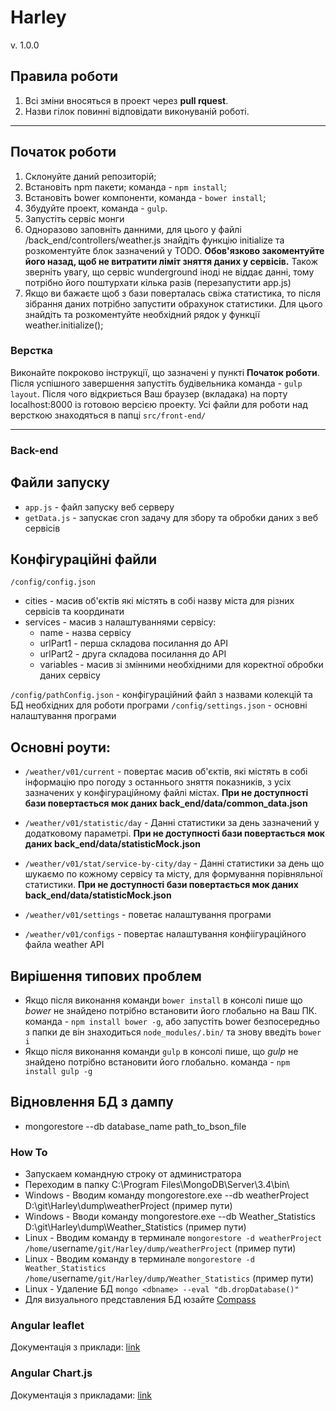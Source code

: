 
# Harley
v. 1.0.0
## Правила роботи
1. Всі зміни вносяться в проект через **pull rquest**.
2. Назви гілок повинні відповідати виконуваній роботі.


***
## Початок роботи
1. Склонуйте даний репозиторій;
2. Встановіть npm пакети; команда - `npm install`;
3. Встановіть bower компоненти, команда - `bower install`;
4. Збудуйте проект, команда - `gulp`.
5. Запустіть сервіс монги
6. Одноразово заповніть данними, для цього у файлі /back_end/controllers/weather.js знайдіть функцію initialize та розкоментуйте блок зазначений у TODO. <b>Обов'язково закоментуйте його назад, щоб не витратити ліміт зняття даних у сервісів.</b> Також зверніть увагу, що сервіс wunderground іноді не віддає данні, тому потрібно його поштурхати кілька разів (перезапустити app.js)
7. Якщо ви бажаєте щоб з бази поверталась свіжа статистика, то після зібрання даних потрібно запустити обрахунок статистики. Для цього знайдіть та розкоментуйте необхідний рядок у функції weather.initialize();

### Верстка
Виконайте покроково інструкції, що зазначені у пункті **Початок роботи**.
Після успішного завершення запустіть будівельника команда - `gulp layout`. Після чого відкриється Ваш браузер (вкладака) на порту localhost:8000 із готовою версією проекту.
Усі файли для роботи над версткою знаходяться в папці `src/front-end/`
***
### Back-end
## Файли запуску
- `app.js` - файл запуску веб серверу
- `getData.js` - запускає cron задачу для збору та обробки даних з веб сервісів

## Конфігураційні файли
`/config/config.json`
 - cities - масив об'єктів які містять в собі назву міста для різних сервісів та координати
 - services - масив з налаштуваннями сервісу:
    - name - назва сервісу   
    - urlPart1 - перша складова посилання до АРІ
    - urlPart2 - друга складова посилання до АРІ
    - variables - масив зі змінними необхідними для коректної обробки даних сервісу

`/config/pathConfig.json` - конфігураційний файл з назвами колекцій та БД необхідних для роботи програми
`/config/settings.json` - основні налаштування програми
 
 
## Основні роути:
- `/weather/v01/current` - повертає масив об'єктів, які містять в собі інформацію про погоду з останнього зняття показників, з усіх зазначених у конфігураційному файлі містах. <b>При не доступності бази повертається мок даних back_end/data/common_data.json</b>
- `/weather/v01/statistic/day` - Данні статистики за день зазначений у додатковому параметрі. <b>При не доступності бази повертається мок даних back_end/data/statisticMock.json</b>
- `/weather/v01/stat/service-by-city/day` - Данні статистики за день що шукаємо по кожному сервісу та місту, для формування порівняльної статистики. <b>При не доступності бази повертається мок даних back_end/data/statisticMock.json</b>

- `/weather/v01/settings` - поветає налаштування програми
- `/weather/v01/configs` - повертає налаштування конфіігураційного файла weather API

## Вирішення типових проблем
- Якщо після виконання команди `bower install` в консолі пише що *bower* не знайдено потрібно встановити його глобально на Ваш ПК. команда - `npm install bower -g`, або запустіть bower безпосередньо з папки де він знаходиться `node_modules/.bin/` та знову введіть `bower i`
- Якщо після виконання команди `gulp` в консолі пише, що *gulp* не знайдено потрібно встановити його глобально. команда - `npm install gulp -g`

## Відновлення БД з дампу
- mongorestore --db database_name path_to_bson_file

### How To
- Запускаем командную строку от администратора
- Переходим в папку C:\Program Files\MongoDB\Server\3.4\bin\
- Windows - Вводим команду mongorestore.exe --db weatherProject D:\git\Harley\dump\weatherProject (пример пути)
- Windows - Вводи команду mongorestore.exe --db Weather_Statistics D:\git\Harley\dump\Weather_Statistics (пример пути)
- Linux - Вводим команду в терминале `mongorestore -d weatherProject /home/`username`/git/Harley/dump/weatherProject` (пример пути)
- Linux - Вводим команду в терминале `mongorestore -d Weather_Statistics /home/`username`/git/Harley/dump/Weather_Statistics` (пример пути)
- Linux - Удаление БД `mongo <dbname> --eval "db.dropDatabase()"`
- Для визуального представления БД юзайте [Compass](https://drive.google.com/open?id=0B6Bti9TG7cUpTU5yM1VBMm1Fc2c)

### Angular leaflet
Документація з приклади: [link](http://tombatossals.github.io/angular-leaflet-directive/examples/0000-viewer.html#/markers/popup-example)
### Angular Chart.js
Документація з прикладами: [link](http://jtblin.github.io/angular-chart.js/)